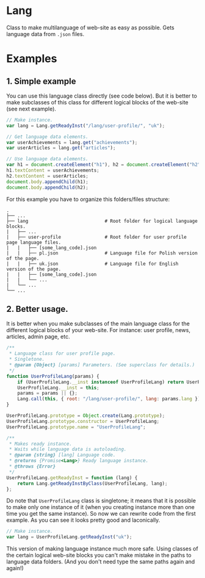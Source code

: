 # Lang
Class to make multilanguage of web-site as easy as possible. Gets language data from `.json` files.

# Examples
## 1. Simple example
You can use this language class directly (see code below). But it is better to make subclasses of this class for different logical blocks of the web-site (see next example).

```javascript
// Make instance.
var lang = Lang.getReadyInst("/lang/user-profile/", "uk");

// Get language data elements.
var userAchievements = lang.get("achievements");
var userArticles = lang.get("articles");

// Use language data elements.
var h1 = document.createElement("h1"), h2 = document.createElement("h2");
h1.textContent = userAchievements;
h2.textContent = userArticles;
document.body.appendChild(h1);
document.body.appendChild(h2);
```

For this example you have to organize this folders/files structure:

```inline
.
├── ...
├── lang                            # Root folder for logical language blocks.
|   ├── ...
|   ├── user-profile                # Root folder for user profile page language files.
|   |   ├── [some_lang_code].json
|   |   ├── pl.json                 # Language file for Polish version of the page.
|   |   ├── uk.json                 # Language file for English version of the page.
|   |   ├── [some_lang_code].json
|   |   └── ...
|   └── ...
└── ...
```

## 2. Better usage.
It is better when you make subclasses of the main language class for the different logical blocks of your web-site. For instance: user profile, news, articles, admin page, etc.
```javascript
/**
 * Language class for user profile page.
 * Singletone.
 * @param {Object} [params] Parameters. (See superclass for details.)
 */
function UserProfileLang(params) {
    if (UserProfileLang.__inst instanceof UserProfileLang) return UserProfileLang.__inst;
    UserProfileLang.__inst = this;
    params = params || {};
    Lang.call(this, { root: "/lang/user-profile/", lang: params.lang });
}

UserProfileLang.prototype = Object.create(Lang.prototype);
UserProfileLang.prototype.constructor = UserProfileLang;
UserProfileLang.prototype.name = "UserProfileLang";

/**
 * Makes ready instance.
 * Waits while language data is autoloading.
 * @param {string} [lang] Language code.
 * @returns {Promise<Lang>} Ready language instance.
 * @throws {Error}
 */
UserProfileLang.getReadyInst = function (lang) {
    return Lang.getReadyInstByClass(UserProfileLang, lang);
};
```

Do note that ``UserProfileLang`` class is singletone; it means that it is possible to make only one instance of it (when you creating instance more than one time you get the same instance).
So now we can rewrite code from the first example. As you can see it looks pretty good and laconically.

```javascript
// Make instance.
var lang = UserProfileLang.getReadyInst("uk");
```

This version of making language instance much more safe. Using classes of the certain logical web-site blocks you can't make mistake in the paths to language data folders. (And you don't need type the same paths again and again!)
